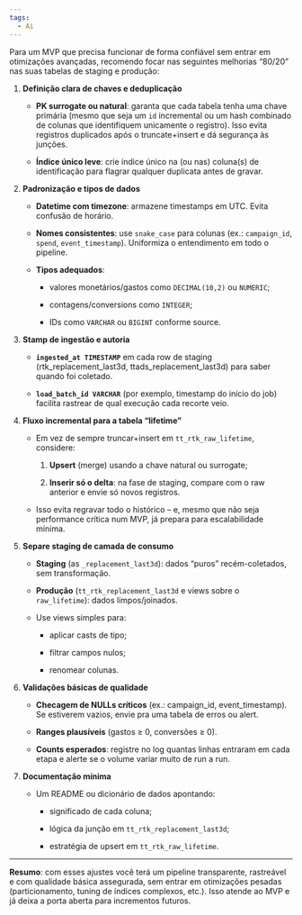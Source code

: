 ```yaml
---
tags:
  - Ai
---
```

Para um MVP que precisa funcionar de forma confiável sem entrar em otimizações avançadas, recomendo focar nas seguintes melhorias “80/20” nas suas tabelas de staging e produção:

1. **Definição clara de chaves e deduplicação**
    
    - **PK surrogate ou natural**: garanta que cada tabela tenha uma chave primária (mesmo que seja um `id` incremental ou um hash combinado de colunas que identifiquem unicamente o registro). Isso evita registros duplicados após o truncate+insert e dá segurança às junções.
        
    - **Índice único leve**: crie índice único na (ou nas) coluna(s) de identificação para flagrar qualquer duplicata antes de gravar.
        
2. **Padronização e tipos de dados**
    
    - **Datetime com timezone**: armazene timestamps em UTC. Evita confusão de horário.
        
    - **Nomes consistentes**: use `snake_case` para colunas (ex.: `campaign_id`, `spend`, `event_timestamp`). Uniformiza o entendimento em todo o pipeline.
        
    - **Tipos adequados**:
        
        - valores monetários/gastos como `DECIMAL(10,2)` ou `NUMERIC`;
            
        - contagens/conversions como `INTEGER`;
            
        - IDs como `VARCHAR` ou `BIGINT` conforme source.
            
3. **Stamp de ingestão e autoria**
    
    - **`ingested_at TIMESTAMP`** em cada row de staging (rtk_replacement_last3d, ttads_replacement_last3d) para saber quando foi coletado.
        
    - **`load_batch_id VARCHAR`** (por exemplo, timestamp do início do job) facilita rastrear de qual execução cada recorte veio.
        
4. **Fluxo incremental para a tabela “lifetime”**
    
    - Em vez de sempre truncar+insert em `tt_rtk_raw_lifetime`, considere:
        
        1. **Upsert** (merge) usando a chave natural ou surrogate;
            
        2. **Inserir só o delta**: na fase de staging, compare com o raw anterior e envie só novos registros.
            
    - Isso evita regravar todo o histórico – e, mesmo que não seja performance crítica num MVP, já prepara para escalabilidade mínima.
        
5. **Separe staging de camada de consumo**
    
    - **Staging** (as `_replacement_last3d`): dados “puros” recém-coletados, sem transformação.
        
    - **Produção** (`tt_rtk_replacement_last3d` e views sobre o `raw_lifetime`): dados limpos/joinados.
        
    - Use views simples para:
        
        - aplicar casts de tipo;
            
        - filtrar campos nulos;
            
        - renomear colunas.
            
6. **Validações básicas de qualidade**
    
    - **Checagem de NULLs críticos** (ex.: campaign_id, event_timestamp). Se estiverem vazios, envie pra uma tabela de erros ou alert.
        
    - **Ranges plausíveis** (gastos ≥ 0, conversões ≥ 0).
        
    - **Counts esperados**: registre no log quantas linhas entraram em cada etapa e alerte se o volume variar muito de run a run.
        
7. **Documentação mínima**
    
    - Um README ou dicionário de dados apontando:
        
        - significado de cada coluna;
            
        - lógica da junção em `tt_rtk_replacement_last3d`;
            
        - estratégia de upsert em `tt_rtk_raw_lifetime`.
            

---

**Resumo**: com esses ajustes você terá um pipeline transparente, rastreável e com qualidade básica assegurada, sem entrar em otimizações pesadas (particionamento, tuning de índices complexos, etc.). Isso atende ao MVP e já deixa a porta aberta para incrementos futuros.
